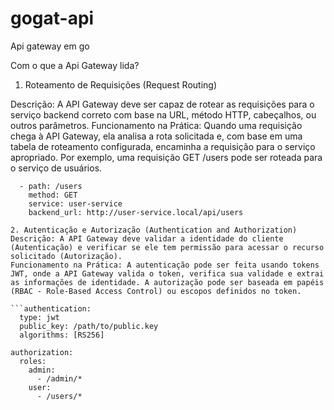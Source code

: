 # gogat-api
Api gateway em go

Com o que a Api Gateway lida?

1. Roteamento de Requisições (Request Routing)

Descrição: A API Gateway deve ser capaz de rotear as requisições para o serviço backend correto com base na URL, método HTTP, cabeçalhos, ou outros parâmetros.
Funcionamento na Prática: Quando uma requisição chega à API Gateway, ela analisa a rota solicitada e, com base em uma tabela de roteamento configurada, encaminha a requisição para o serviço apropriado. Por exemplo, uma requisição GET /users pode ser roteada para o serviço de usuários.

```routes:
  - path: /users
    method: GET
    service: user-service
    backend_url: http://user-service.local/api/users

2. Autenticação e Autorização (Authentication and Authorization)
Descrição: A API Gateway deve validar a identidade do cliente (Autenticação) e verificar se ele tem permissão para acessar o recurso solicitado (Autorização).
Funcionamento na Prática: A autenticação pode ser feita usando tokens JWT, onde a API Gateway valida o token, verifica sua validade e extrai as informações de identidade. A autorização pode ser baseada em papéis (RBAC - Role-Based Access Control) ou escopos definidos no token.

```authentication:
  type: jwt
  public_key: /path/to/public.key
  algorithms: [RS256]

authorization:
  roles:
    admin:
      - /admin/*
    user:
      - /users/*

